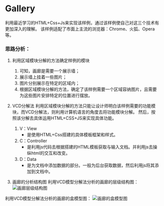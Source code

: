 # Gallery
利用最近学习的HTML+Css+Js来实现该样例，通过该样例使自己对这三个技术有更加深入的理解。
该样例适配了市面上主流的浏览器：Chrome、火狐、Opera等。 

### 思路分析：

1. 利用区域模块分解的方法确定样例的模块
   1. 可知，画廊是需要一个展示墙；
   2. 展示墙上挂着一些图片；
   3. 图片分别展示在特定的区域内；
   4. 根据区域模块分解的方法，确定了该样例需要一个区域容纳图片，且需要为这些图片安排特定的位置进行摆放。

2. VCD分解法
利用区域模块分解的方法只能让设计师明白该样例需要的功能模块，而VCD分解法，则利用计算机语言的角度去将功能模块分解。
然后，按照该分解去具体运用HTML+CSS+JS来实现具体功能。
   1. V：View 
      - 是使用HTML+Css搭建的具体模板框架和样式。 
   2. C：Controller
      -  是利用js代码去根据搭建的HTML模板获取与输入文档。并利用js去操纵html的交互和改变。
   3. D：Data
      - 是为文档中添加数据的部分。一般为后台获取数据，然后利用js将其添加到文档中。
3. 画廊的分析结构图
利用VCD模型分解法分析的画廊的层级结构图：
![画廊层级结构图](https://github.com/under-side/Gallery/blob/master/%E8%B5%84%E6%96%99/%E5%B1%82%E7%BA%A7%E7%BB%93%E6%9E%84.png "画廊的层级结构图")

利用VCD模型分解法分析的画廊的盒模型图：
![画廊的盒模型图](https://github.com/under-side/Gallery/blob/master/%E8%B5%84%E6%96%99/%E7%94%BB%E5%BB%8A%E7%9B%92%E6%A8%A1%E5%9E%8B.png "画廊的盒模型图")
